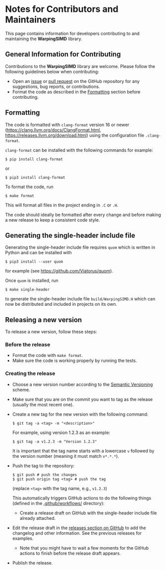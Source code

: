 # Notes for Contributors and Maintainers

This page contains information for developers contributing to and maintaining the **WarpingSIMD** library.

## General Information for Contributing

Contributions to the **WarpingSIMD** library are welcome. Please follow the following guidelines below when contributing:
- Open an [issue](https://github.com/ti-uni-bielefeld/WarpingSIMD/issues) or [pull request](https://github.com/ti-uni-bielefeld/WarpingSIMD/pulls) on the GitHub repository for any suggestions, bug reports, or contributions.
- Format the code as described in the [Formatting](#formatting) section before contributing.

## Formatting

The code is formatted with `clang-format` version 16 or newer (https://clang.llvm.org/docs/ClangFormat.html, https://releases.llvm.org/download.html) using the configuration file `.clang-format`.

`clang-format` can be installed with the following commands for example:

```shell
$ pip install clang-format
```
or
```shell
$ pip3 install clang-format
```

To format the code, run

```shell
$ make format
```

This will format all files in the project ending in `.C` or `.H`.

The code should ideally be formatted after every change and before making a new release to keep a consistent code style.

## Generating the single-header include file

Generating the single-header include file requires `quom` which is written in Python and can be installed with

```shell
$ pip3 install --user quom
```

for example
(see https://github.com/Viatorus/quom).

Once `quom` is installed, run

```shell
$ make single-header
```

to generate the single-header include file `build/WarpingSIMD.H` which can now be distributed and included in projects on its own.

## Releasing a new version

To release a new version, follow these steps:

### Before the release

- Format the code with `make format`.
- Make sure the code is working properly by running the tests.

### Creating the release

- Choose a new version number according to the [Semantic Versioning](https://semver.org/) scheme.
- Make sure that you are on the commit you want to tag as the release (usually the most recent one).
- Create a new tag for the new version with the following command:
  ```shell
  $ git tag -a <tag> -m "<description>"
  ```
  For example, using version 1.2.3 as an example:
  ```shell
  $ git tag -a v1.2.3 -m "Version 1.2.3"
  ```

  It is important that the tag name starts with a lowercase `v` followed by the version number (meaning it must match `v*.*.*`).
- Push the tag to the repository:
  ```shell
  $ git push # push the changes
  $ git push origin tag <tag> # push the tag
  ```
  (replace `<tag>` with the tag name, e.g., `v1.2.3`)

  This automatically triggers GitHub actions to do the following things (defined in the [.github/workflows/](.github/workflows/) directory):
  - Create a release draft on GitHub with the single-header include file already attached.
- Edit the release draft in the [releases section on GitHub](https://github.com/ti-uni-bielefeld/WarpingSIMD/releases) to add the changelog and other information. See the previous releases for examples.
  - Note that you might have to wait a few moments for the GitHub actions to finish before the release draft appears.
- Publish the release.
